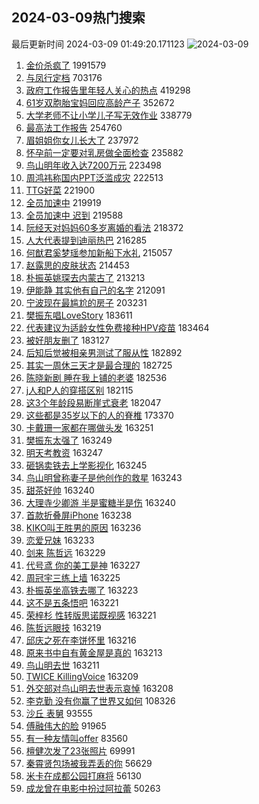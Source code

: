 ## 2024-03-09热门搜索 
最后更新时间 2024-03-09 01:49:20.171123 
![2024-03-09](https://imgs-storage.s3.us-east-005.backblazeb2.com/20240309/2024-03-09.png?versionId=4_z8fbbed132d73df8689c40f13_f112760f6c6f1165b_d20240308_m174919_c005_v0501018_t0052_u01709920159617) 
1. [金价杀疯了](https://s.weibo.com/weibo?q=%23%E9%87%91%E4%BB%B7%E6%9D%80%E7%96%AF%E4%BA%86%23&t=31&band_rank=1&Refer=top) 1991579
1. [与凤行定档](https://s.weibo.com/weibo?q=%E4%B8%8E%E5%87%A4%E8%A1%8C%E5%AE%9A%E6%A1%A3&t=31&band_rank=2&Refer=top) 703176
1. [政府工作报告里年轻人关心的热点](https://s.weibo.com/weibo?q=%23%E6%94%BF%E5%BA%9C%E5%B7%A5%E4%BD%9C%E6%8A%A5%E5%91%8A%E9%87%8C%E5%B9%B4%E8%BD%BB%E4%BA%BA%E5%85%B3%E5%BF%83%E7%9A%84%E7%83%AD%E7%82%B9%23&t=31&band_rank=3&Refer=top) 419298
1. [61岁双胞胎宝妈回应高龄产子](https://s.weibo.com/weibo?q=%2361%E5%B2%81%E5%8F%8C%E8%83%9E%E8%83%8E%E5%AE%9D%E5%A6%88%E5%9B%9E%E5%BA%94%E9%AB%98%E9%BE%84%E4%BA%A7%E5%AD%90%23&t=31&band_rank=50&Refer=top) 352672
1. [大学老师不让小学儿子写无效作业](https://s.weibo.com/weibo?q=%23%E5%A4%A7%E5%AD%A6%E8%80%81%E5%B8%88%E4%B8%8D%E8%AE%A9%E5%B0%8F%E5%AD%A6%E5%84%BF%E5%AD%90%E5%86%99%E6%97%A0%E6%95%88%E4%BD%9C%E4%B8%9A%23&t=31&band_rank=4&Refer=top) 338779
1. [最高法工作报告](https://s.weibo.com/weibo?q=%23%E6%9C%80%E9%AB%98%E6%B3%95%E5%B7%A5%E4%BD%9C%E6%8A%A5%E5%91%8A%23&t=31&band_rank=3&Refer=top) 254760
1. [眉姐姐你女儿长大了](https://s.weibo.com/weibo?q=%23%E7%9C%89%E5%A7%90%E5%A7%90%E4%BD%A0%E5%A5%B3%E5%84%BF%E9%95%BF%E5%A4%A7%E4%BA%86%23&t=31&band_rank=5&Refer=top) 237972
1. [怀孕前一定要对乳房做全面检查](https://s.weibo.com/weibo?q=%23%E6%80%80%E5%AD%95%E5%89%8D%E4%B8%80%E5%AE%9A%E8%A6%81%E5%AF%B9%E4%B9%B3%E6%88%BF%E5%81%9A%E5%85%A8%E9%9D%A2%E6%A3%80%E6%9F%A5%23&t=31&band_rank=6&Refer=top) 235882
1. [鸟山明年收入达7200万元](https://s.weibo.com/weibo?q=%23%E9%B8%9F%E5%B1%B1%E6%98%8E%E5%B9%B4%E6%94%B6%E5%85%A5%E8%BE%BE7200%E4%B8%87%E5%85%83%23&t=31&band_rank=7&Refer=top) 223498
1. [周鸿祎称国内PPT泛滥成灾](https://s.weibo.com/weibo?q=%23%E5%91%A8%E9%B8%BF%E7%A5%8E%E7%A7%B0%E5%9B%BD%E5%86%85PPT%E6%B3%9B%E6%BB%A5%E6%88%90%E7%81%BE%23&t=31&band_rank=8&Refer=top) 222513
1. [TTG好菜](https://s.weibo.com/weibo?q=TTG%E5%A5%BD%E8%8F%9C&t=31&band_rank=9&Refer=top) 221900
1. [全员加速中](https://s.weibo.com/weibo?q=%E5%85%A8%E5%91%98%E5%8A%A0%E9%80%9F%E4%B8%AD&t=31&band_rank=10&Refer=top) 219919
1. [全员加速中 迟到](https://s.weibo.com/weibo?q=%E5%85%A8%E5%91%98%E5%8A%A0%E9%80%9F%E4%B8%AD%20%E8%BF%9F%E5%88%B0&t=31&band_rank=11&Refer=top) 219588
1. [阮经天对妈妈60多岁离婚的看法](https://s.weibo.com/weibo?q=%E9%98%AE%E7%BB%8F%E5%A4%A9%E5%AF%B9%E5%A6%88%E5%A6%8860%E5%A4%9A%E5%B2%81%E7%A6%BB%E5%A9%9A%E7%9A%84%E7%9C%8B%E6%B3%95&t=31&band_rank=12&Refer=top) 218372
1. [人大代表提到迪丽热巴](https://s.weibo.com/weibo?q=%23%E4%BA%BA%E5%A4%A7%E4%BB%A3%E8%A1%A8%E6%8F%90%E5%88%B0%E8%BF%AA%E4%B8%BD%E7%83%AD%E5%B7%B4%23&t=31&band_rank=13&Refer=top) 216285
1. [何猷君奚梦瑶参加新船下水礼](https://s.weibo.com/weibo?q=%23%E4%BD%95%E7%8C%B7%E5%90%9B%E5%A5%9A%E6%A2%A6%E7%91%B6%E5%8F%82%E5%8A%A0%E6%96%B0%E8%88%B9%E4%B8%8B%E6%B0%B4%E7%A4%BC%23&t=31&band_rank=14&Refer=top) 215057
1. [赵露思的皮肤状态](https://s.weibo.com/weibo?q=%23%E8%B5%B5%E9%9C%B2%E6%80%9D%E7%9A%84%E7%9A%AE%E8%82%A4%E7%8A%B6%E6%80%81%23&t=31&band_rank=15&Refer=top) 214453
1. [朴振英姚琛去内蒙古了](https://s.weibo.com/weibo?q=%23%E6%9C%B4%E6%8C%AF%E8%8B%B1%E5%A7%9A%E7%90%9B%E5%8E%BB%E5%86%85%E8%92%99%E5%8F%A4%E4%BA%86%23&t=31&band_rank=16&Refer=top) 213213
1. [伊能静 其实他有自己的名字](https://s.weibo.com/weibo?q=%E4%BC%8A%E8%83%BD%E9%9D%99%20%E5%85%B6%E5%AE%9E%E4%BB%96%E6%9C%89%E8%87%AA%E5%B7%B1%E7%9A%84%E5%90%8D%E5%AD%97&t=31&band_rank=17&Refer=top) 212091
1. [宁波现在最尴尬的房子](https://s.weibo.com/weibo?q=%23%E5%AE%81%E6%B3%A2%E7%8E%B0%E5%9C%A8%E6%9C%80%E5%B0%B4%E5%B0%AC%E7%9A%84%E6%88%BF%E5%AD%90%23&t=31&band_rank=18&Refer=top) 203231
1. [樊振东唱LoveStory](https://s.weibo.com/weibo?q=%E6%A8%8A%E6%8C%AF%E4%B8%9C%E5%94%B1LoveStory&t=31&band_rank=19&Refer=top) 183611
1. [代表建议为适龄女性免费接种HPV疫苗](https://s.weibo.com/weibo?q=%23%E4%BB%A3%E8%A1%A8%E5%BB%BA%E8%AE%AE%E4%B8%BA%E9%80%82%E9%BE%84%E5%A5%B3%E6%80%A7%E5%85%8D%E8%B4%B9%E6%8E%A5%E7%A7%8DHPV%E7%96%AB%E8%8B%97%23&t=31&band_rank=20&Refer=top) 183464
1. [被好朋友删了](https://s.weibo.com/weibo?q=%23%E8%A2%AB%E5%A5%BD%E6%9C%8B%E5%8F%8B%E5%88%A0%E4%BA%86%23&t=31&band_rank=21&Refer=top) 183127
1. [后知后觉被相亲男测试了服从性](https://s.weibo.com/weibo?q=%23%E5%90%8E%E7%9F%A5%E5%90%8E%E8%A7%89%E8%A2%AB%E7%9B%B8%E4%BA%B2%E7%94%B7%E6%B5%8B%E8%AF%95%E4%BA%86%E6%9C%8D%E4%BB%8E%E6%80%A7%23&t=31&band_rank=22&Refer=top) 182892
1. [其实一周休三天才是最合理的](https://s.weibo.com/weibo?q=%23%E5%85%B6%E5%AE%9E%E4%B8%80%E5%91%A8%E4%BC%91%E4%B8%89%E5%A4%A9%E6%89%8D%E6%98%AF%E6%9C%80%E5%90%88%E7%90%86%E7%9A%84%23&t=31&band_rank=23&Refer=top) 182725
1. [陈晓新剧 睡在我上铺的老婆](https://s.weibo.com/weibo?q=%E9%99%88%E6%99%93%E6%96%B0%E5%89%A7%20%E7%9D%A1%E5%9C%A8%E6%88%91%E4%B8%8A%E9%93%BA%E7%9A%84%E8%80%81%E5%A9%86&t=31&band_rank=24&Refer=top) 182536
1. [j人和P人的穿搭区别](https://s.weibo.com/weibo?q=%23j%E4%BA%BA%E5%92%8CP%E4%BA%BA%E7%9A%84%E7%A9%BF%E6%90%AD%E5%8C%BA%E5%88%AB%23&t=31&band_rank=25&Refer=top) 182115
1. [这3个年龄段易断崖式衰老](https://s.weibo.com/weibo?q=%23%E8%BF%993%E4%B8%AA%E5%B9%B4%E9%BE%84%E6%AE%B5%E6%98%93%E6%96%AD%E5%B4%96%E5%BC%8F%E8%A1%B0%E8%80%81%23&t=31&band_rank=26&Refer=top) 182047
1. [这些都是35岁以下的人的脊椎](https://s.weibo.com/weibo?q=%E8%BF%99%E4%BA%9B%E9%83%BD%E6%98%AF35%E5%B2%81%E4%BB%A5%E4%B8%8B%E7%9A%84%E4%BA%BA%E7%9A%84%E8%84%8A%E6%A4%8E&t=31&band_rank=27&Refer=top) 173370
1. [卡戴珊一家都在哪做头发](https://s.weibo.com/weibo?q=%23%E5%8D%A1%E6%88%B4%E7%8F%8A%E4%B8%80%E5%AE%B6%E9%83%BD%E5%9C%A8%E5%93%AA%E5%81%9A%E5%A4%B4%E5%8F%91%23&t=31&band_rank=28&Refer=top) 163251
1. [樊振东太强了](https://s.weibo.com/weibo?q=%23%E6%A8%8A%E6%8C%AF%E4%B8%9C%E5%A4%AA%E5%BC%BA%E4%BA%86%23&t=31&band_rank=29&Refer=top) 163249
1. [明天考教资](https://s.weibo.com/weibo?q=%E6%98%8E%E5%A4%A9%E8%80%83%E6%95%99%E8%B5%84&t=31&band_rank=30&Refer=top) 163247
1. [砸锅卖铁去上学影视化](https://s.weibo.com/weibo?q=%23%E7%A0%B8%E9%94%85%E5%8D%96%E9%93%81%E5%8E%BB%E4%B8%8A%E5%AD%A6%E5%BD%B1%E8%A7%86%E5%8C%96%23&t=31&band_rank=31&Refer=top) 163245
1. [鸟山明曾称妻子是他创作的救星](https://s.weibo.com/weibo?q=%23%E9%B8%9F%E5%B1%B1%E6%98%8E%E6%9B%BE%E7%A7%B0%E5%A6%BB%E5%AD%90%E6%98%AF%E4%BB%96%E5%88%9B%E4%BD%9C%E7%9A%84%E6%95%91%E6%98%9F%23&t=31&band_rank=32&Refer=top) 163243
1. [甜茶好帅](https://s.weibo.com/weibo?q=%E7%94%9C%E8%8C%B6%E5%A5%BD%E5%B8%85&t=31&band_rank=33&Refer=top) 163240
1. [大理寺少卿游 半是蜜糖半是伤](https://s.weibo.com/weibo?q=%E5%A4%A7%E7%90%86%E5%AF%BA%E5%B0%91%E5%8D%BF%E6%B8%B8%20%E5%8D%8A%E6%98%AF%E8%9C%9C%E7%B3%96%E5%8D%8A%E6%98%AF%E4%BC%A4&t=31&band_rank=34&Refer=top) 163240
1. [首款折叠屏iPhone](https://s.weibo.com/weibo?q=%23%E9%A6%96%E6%AC%BE%E6%8A%98%E5%8F%A0%E5%B1%8FiPhone%23&t=31&band_rank=35&Refer=top) 163238
1. [KIKO叫王胜男的原因](https://s.weibo.com/weibo?q=KIKO%E5%8F%AB%E7%8E%8B%E8%83%9C%E7%94%B7%E7%9A%84%E5%8E%9F%E5%9B%A0&t=31&band_rank=36&Refer=top) 163236
1. [恋爱兄妹](https://s.weibo.com/weibo?q=%E6%81%8B%E7%88%B1%E5%85%84%E5%A6%B9&t=31&band_rank=37&Refer=top) 163233
1. [剑来 陈哲远](https://s.weibo.com/weibo?q=%E5%89%91%E6%9D%A5%20%E9%99%88%E5%93%B2%E8%BF%9C&t=31&band_rank=38&Refer=top) 163229
1. [代号鸢 你的美工是神](https://s.weibo.com/weibo?q=%E4%BB%A3%E5%8F%B7%E9%B8%A2%20%E4%BD%A0%E7%9A%84%E7%BE%8E%E5%B7%A5%E6%98%AF%E7%A5%9E&t=31&band_rank=39&Refer=top) 163227
1. [周冠宇三练上墙](https://s.weibo.com/weibo?q=%E5%91%A8%E5%86%A0%E5%AE%87%E4%B8%89%E7%BB%83%E4%B8%8A%E5%A2%99&t=31&band_rank=40&Refer=top) 163225
1. [朴振英坐高铁去哪了](https://s.weibo.com/weibo?q=%23%E6%9C%B4%E6%8C%AF%E8%8B%B1%E5%9D%90%E9%AB%98%E9%93%81%E5%8E%BB%E5%93%AA%E4%BA%86%23&t=31&band_rank=41&Refer=top) 163223
1. [这不是五条悟吧](https://s.weibo.com/weibo?q=%E8%BF%99%E4%B8%8D%E6%98%AF%E4%BA%94%E6%9D%A1%E6%82%9F%E5%90%A7&t=31&band_rank=42&Refer=top) 163221
1. [荣梓杉 性转版思诺既视感](https://s.weibo.com/weibo?q=%E8%8D%A3%E6%A2%93%E6%9D%89%20%E6%80%A7%E8%BD%AC%E7%89%88%E6%80%9D%E8%AF%BA%E6%97%A2%E8%A7%86%E6%84%9F&t=31&band_rank=43&Refer=top) 163221
1. [陈哲远眼技](https://s.weibo.com/weibo?q=%23%E9%99%88%E5%93%B2%E8%BF%9C%E7%9C%BC%E6%8A%80%23&t=31&band_rank=44&Refer=top) 163219
1. [邱庆之死在李饼怀里](https://s.weibo.com/weibo?q=%E9%82%B1%E5%BA%86%E4%B9%8B%E6%AD%BB%E5%9C%A8%E6%9D%8E%E9%A5%BC%E6%80%80%E9%87%8C&t=31&band_rank=45&Refer=top) 163216
1. [原来书中自有黄金屋是真的](https://s.weibo.com/weibo?q=%E5%8E%9F%E6%9D%A5%E4%B9%A6%E4%B8%AD%E8%87%AA%E6%9C%89%E9%BB%84%E9%87%91%E5%B1%8B%E6%98%AF%E7%9C%9F%E7%9A%84&t=31&band_rank=46&Refer=top) 163213
1. [鸟山明去世](https://s.weibo.com/weibo?q=%23%E9%B8%9F%E5%B1%B1%E6%98%8E%E5%8E%BB%E4%B8%96%23&t=31&band_rank=47&Refer=top) 163211
1. [TWICE KillingVoice](https://s.weibo.com/weibo?q=TWICE%20KillingVoice&t=31&band_rank=48&Refer=top) 163209
1. [外交部对鸟山明去世表示哀悼](https://s.weibo.com/weibo?q=%23%E5%A4%96%E4%BA%A4%E9%83%A8%E5%AF%B9%E9%B8%9F%E5%B1%B1%E6%98%8E%E5%8E%BB%E4%B8%96%E8%A1%A8%E7%A4%BA%E5%93%80%E6%82%BC%23&t=31&band_rank=49&Refer=top) 163208
1. [李克勤 没有你赢了世界又如何](https://s.weibo.com/weibo?q=%E6%9D%8E%E5%85%8B%E5%8B%A4%20%E6%B2%A1%E6%9C%89%E4%BD%A0%E8%B5%A2%E4%BA%86%E4%B8%96%E7%95%8C%E5%8F%88%E5%A6%82%E4%BD%95&t=31&band_rank=43&Refer=top) 108326
1. [沙丘 表舅](https://s.weibo.com/weibo?q=%E6%B2%99%E4%B8%98%20%E8%A1%A8%E8%88%85&t=31&band_rank=35&Refer=top) 93555
1. [傅融伟大的脸](https://s.weibo.com/weibo?q=%23%E5%82%85%E8%9E%8D%E4%BC%9F%E5%A4%A7%E7%9A%84%E8%84%B8%23&t=31&band_rank=45&Refer=top) 91965
1. [有一种友情叫offer](https://s.weibo.com/weibo?q=%23%E6%9C%89%E4%B8%80%E7%A7%8D%E5%8F%8B%E6%83%85%E5%8F%ABoffer%23&t=31&band_rank=42&Refer=top) 83560
1. [檀健次发了23张照片](https://s.weibo.com/weibo?q=%23%E6%AA%80%E5%81%A5%E6%AC%A1%E5%8F%91%E4%BA%8623%E5%BC%A0%E7%85%A7%E7%89%87%23&t=31&band_rank=25&Refer=top) 69991
1. [秦霄贤包场被我弄丢的你](https://s.weibo.com/weibo?q=%E7%A7%A6%E9%9C%84%E8%B4%A4%E5%8C%85%E5%9C%BA%E8%A2%AB%E6%88%91%E5%BC%84%E4%B8%A2%E7%9A%84%E4%BD%A0&t=31&band_rank=44&Refer=top) 56629
1. [米卡在成都公园打麻将](https://s.weibo.com/weibo?q=%23%E7%B1%B3%E5%8D%A1%E5%9C%A8%E6%88%90%E9%83%BD%E5%85%AC%E5%9B%AD%E6%89%93%E9%BA%BB%E5%B0%86%23&t=31&band_rank=43&Refer=top) 56130
1. [成龙曾在电影中扮过阿拉蕾](https://s.weibo.com/weibo?q=%23%E6%88%90%E9%BE%99%E6%9B%BE%E5%9C%A8%E7%94%B5%E5%BD%B1%E4%B8%AD%E6%89%AE%E8%BF%87%E9%98%BF%E6%8B%89%E8%95%BE%23&t=31&band_rank=44&Refer=top) 50263
